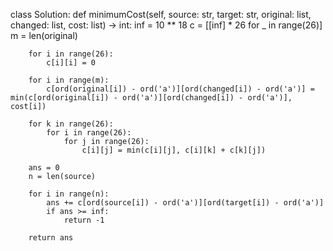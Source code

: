 class Solution:
    def minimumCost(self, source: str, target: str, original: list, changed: list, cost: list) -> int:
        inf = 10 ** 18
        c = [[inf] * 26 for _ in range(26)]
        m = len(original)

        for i in range(26):
            c[i][i] = 0

        for i in range(m):
            c[ord(original[i]) - ord('a')][ord(changed[i]) - ord('a')] = min(c[ord(original[i]) - ord('a')][ord(changed[i]) - ord('a')], cost[i])

        for k in range(26):
            for i in range(26):
                for j in range(26):
                    c[i][j] = min(c[i][j], c[i][k] + c[k][j])

        ans = 0
        n = len(source)

        for i in range(n):
            ans += c[ord(source[i]) - ord('a')][ord(target[i]) - ord('a')]
            if ans >= inf:
                return -1

        return ans
